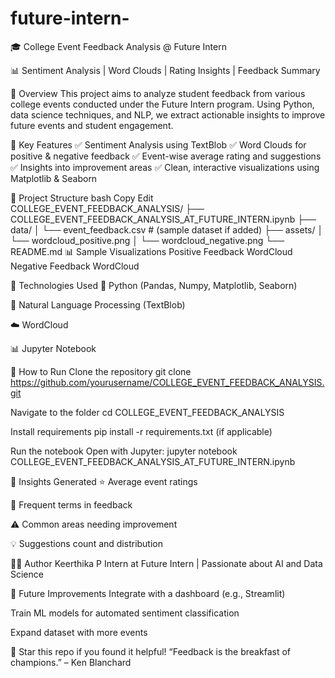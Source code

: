# future-intern-
🎓 College Event Feedback Analysis @ Future Intern

📊 Sentiment Analysis | Word Clouds | Rating Insights | Feedback Summary

📌 Overview
This project aims to analyze student feedback from various college events conducted under the Future Intern program. Using Python, data science techniques, and NLP, we extract actionable insights to improve future events and student engagement.

🧠 Key Features
✅ Sentiment Analysis using TextBlob
✅ Word Clouds for positive & negative feedback
✅ Event-wise average rating and suggestions
✅ Insights into improvement areas
✅ Clean, interactive visualizations using Matplotlib & Seaborn

📁 Project Structure
bash
Copy
Edit
COLLEGE_EVENT_FEEDBACK_ANALYSIS/
├── COLLEGE_EVENT_FEEDBACK_ANALYSIS_AT_FUTURE_INTERN.ipynb
├── data/
│   └── event_feedback.csv  # (sample dataset if added)
├── assets/
│   └── wordcloud_positive.png
│   └── wordcloud_negative.png
└── README.md
📊 Sample Visualizations
Positive Feedback WordCloud	Negative Feedback WordCloud

🧪 Technologies Used
🐍 Python (Pandas, Numpy, Matplotlib, Seaborn)

💬 Natural Language Processing (TextBlob)

☁️ WordCloud

📊 Jupyter Notebook

🚀 How to Run
Clone the repository
git clone https://github.com/yourusername/COLLEGE_EVENT_FEEDBACK_ANALYSIS.git

Navigate to the folder
cd COLLEGE_EVENT_FEEDBACK_ANALYSIS

Install requirements
pip install -r requirements.txt (if applicable)

Run the notebook
Open with Jupyter: jupyter notebook COLLEGE_EVENT_FEEDBACK_ANALYSIS_AT_FUTURE_INTERN.ipynb

📌 Insights Generated
⭐ Average event ratings

💬 Frequent terms in feedback

⚠️ Common areas needing improvement

💡 Suggestions count and distribution

🧑‍💻 Author
Keerthika P
Intern at Future Intern | Passionate about AI and Data Science

🏁 Future Improvements
Integrate with a dashboard (e.g., Streamlit)

Train ML models for automated sentiment classification

Expand dataset with more events

🌟 Star this repo if you found it helpful!
“Feedback is the breakfast of champions.” – Ken Blanchard
